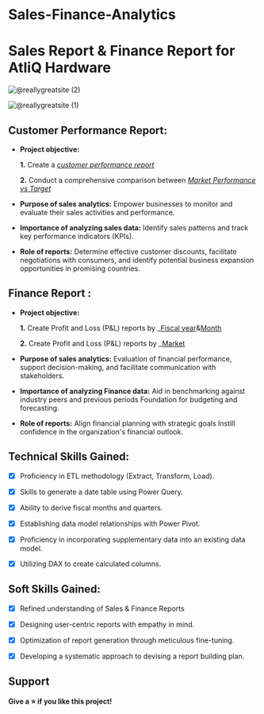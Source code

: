 # Sales-Finance-Analytics
# Sales Report & Finance Report for AtliQ Hardware
![@reallygreatsite (2)](https://github.com/Sravanthi-Duddeti/Sales-Finance-Analytics/assets/128029018/936c1096-baa0-493b-8014-cf44be13f783)

![@reallygreatsite (1)](https://github.com/Sravanthi-Duddeti/Sales-Finance-Analytics/assets/128029018/d621aa65-c4f6-4df6-9781-1d0aff4cfc3c)



## Customer Performance Report:
- **Project objective:** 

  **1.** Create a _[customer performance report](https://github.com/Sravanthi-Duddeti/Sales-Finance-Analytics/blob/main/Customer%20Net%20Sales%20Performance.pdf)_ 

    **2.** Conduct a comprehensive comparison between _[Market Performance vs Target](https://github.com/Sravanthi-Duddeti/Sales-Finance-Analytics/blob/main/P%26L%20statement%20by%20Month.pdf)_
- **Purpose of sales analytics:** Empower businesses to monitor and evaluate their sales activities and performance.

- **Importance of analyzing sales data:** Identify sales patterns and track key performance indicators (KPIs).

- **Role of reports:** Determine effective customer discounts, facilitate negotiations with consumers, and identify potential business expansion opportunities in promising countries.


## Finance Report :

- **Project objective:** 

    **1.** Create Profit and Loss (P&L) reports by _[Fiscal year](https://github.com/Sravanthi-Duddeti/Sales-Finance-Analytics/blob/main/P%26L%20statement%20by%20Fiscal%20year.pdf)&[Month](https://github.com/Sravanthi-Duddeti/Sales-Finance-Analytics/blob/main/P%26L%20statement%20by%20Month.pdf)

   **2.** Create Profit and Loss (P&L) reports by _[Market](https://github.com/Sravanthi-Duddeti/Sales-Finance-Analytics/blob/main/P%26L%20Staement%20%20by%20Market.pdf)

- **Purpose of sales analytics:** Evaluation of financial performance, support decision-making, and facilitate communication with stakeholders.

- **Importance of analyzing Finance data:** Aid in benchmarking against industry peers and previous periods Foundation for budgeting and forecasting.

- **Role of reports:** Align financial planning with strategic goals Instill confidence in the organization's financial outlook.


## Technical Skills Gained:
- [x]	Proficiency in ETL methodology (Extract, Transform, Load).
- [x]	Skills to generate a date table using Power Query.
- [x]	Ability to derive fiscal months and quarters.
- [x]	Establishing data model relationships with Power Pivot.
- [x]	Proficiency in incorporating supplementary data into an existing data model.
- [x]	Utilizing DAX to create calculated columns.



## Soft Skills Gained:
- [x]	Refined understanding of Sales & Finance Reports
- [x]	Designing user-centric reports with empathy in mind.
- [x]	Optimization of report generation through meticulous fine-tuning.
- [x]	Developing a systematic approach to devising a report building plan.


## Support
**Give a ⭐️ if you like this project!**
